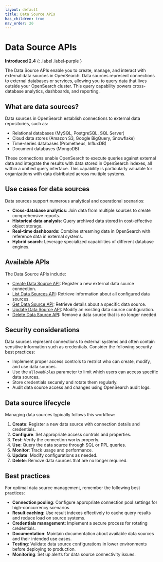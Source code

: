 ```yaml
---
layout: default
title: Data Source APIs
has_children: true
nav_order: 20
---
```


# Data Source APIs
**Introduced 2.4**
{: .label .label-purple }

The Data Source APIs enable you to create, manage, and interact with external data sources in OpenSearch. Data sources represent connections to external databases or services, allowing you to query data that lives outside your OpenSearch cluster. This query capability powers cross-database analytics, dashboards, and reporting.

## What are data sources?

Data sources in OpenSearch establish connections to external data repositories, such as:

- Relational databases (MySQL, PostgreSQL, SQL Server)
- Cloud data stores (Amazon S3, Google BigQuery, Snowflake)
- Time-series databases (Prometheus, InfluxDB)
- Document databases (MongoDB)

These connections enable OpenSearch to execute queries against external data and integrate the results with data stored in OpenSearch indexes, all within a unified query interface. This capability is particularly valuable for organizations with data distributed across multiple systems.

## Use cases for data sources

Data sources support numerous analytical and operational scenarios:

- **Cross-database analytics**: Join data from multiple sources to create comprehensive reports.
- **Historical data analysis**: Query archived data stored in cost-effective object storage.
- **Real-time dashboards**: Combine streaming data in OpenSearch with reference data in external systems.
- **Hybrid search**: Leverage specialized capabilities of different database engines.

## Available APIs

The Data Source APIs include:

- [Create Data Source API]({{site.url}}{{site.baseurl}}/api-reference/data-source-apis/create-data-source/): Register a new external data source connection.
- [List Data Sources API]({{site.url}}{{site.baseurl}}/api-reference/data-source-apis/list-data-source/): Retrieve information about all configured data sources.
- [Get Data Source API]({{site.url}}{{site.baseurl}}/api-reference/data-source-apis/get-data-source/): Retrieve details about a specific data source.
- [Update Data Source API]({{site.url}}{{site.baseurl}}/api-reference/data-source-apis/get-data-source/): Modify an existing data source configuration.
- [Delete Data Source API]({{site.url}}{{site.baseurl}}/api-reference/data-source-apis/data-data-source/): Remove a data source that is no longer needed.

## Security considerations

Data sources represent connections to external systems and often contain sensitive information such as credentials. Consider the following security best practices:

- Implement proper access controls to restrict who can create, modify, and use data sources.
- Use the `allowedRoles` parameter to limit which users can access specific data sources.
- Store credentials securely and rotate them regularly.
- Audit data source access and changes using OpenSearch audit logs.

## Data source lifecycle

Managing data sources typically follows this workflow:

1. **Create**: Register a new data source with connection details and credentials.
2. **Configure**: Set appropriate access controls and properties.
3. **Test**: Verify the connection works properly.
4. **Use**: Query the data source through SQL or PPL queries.
5. **Monitor**: Track usage and performance.
6. **Update**: Modify configurations as needed.
7. **Delete**: Remove data sources that are no longer required.

## Best practices

For optimal data source management, remember the following best practices:

- **Connection pooling**: Configure appropriate connection pool settings for high-concurrency scenarios.
- **Result caching**: Use result indexes effectively to cache query results and reduce load on source systems.
- **Credentials management**: Implement a secure process for rotating credentials.
- **Documentation**: Maintain documentation about available data sources and their intended use cases.
- **Testing**: Validate data source configurations in lower environments before deploying to production.
- **Monitoring**: Set up alerts for data source connectivity issues.
